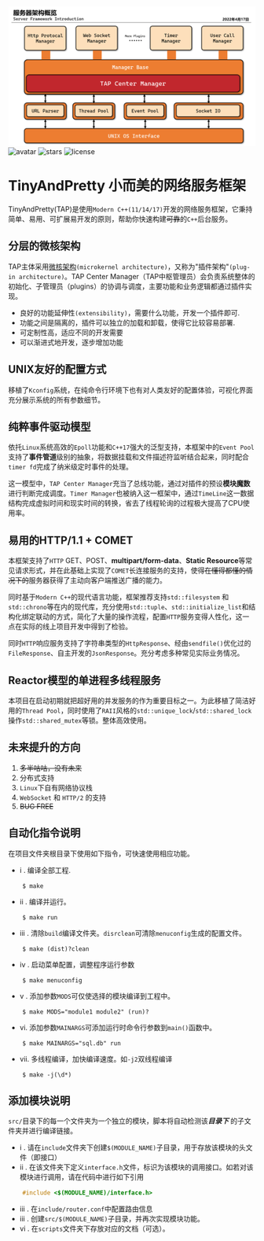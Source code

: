 ![intro](../utils/pic1.png)
![avatar](https://badgen.net/badge/Language/C++17/orange)
![stars](https://badgen.net/badge/Dev%20Env./Linux/green)
![license](https://badgen.net/badge/License/Apache-2.0/blue)
# **TinyAndPretty 小而美的网络服务框架**
TinyAndPretty(TAP)是使用`Modern C++(11/14/17)`开发的网络服务框架，它秉持简单、易用、可扩展易开发的原则，帮助你快速构建~~可靠~~的``C++``后台服务。

## 分层的微核架构 ##
TAP主体采用[微核架构](http://www.ruanyifeng.com/blog/2016/09/software-architecture.html)`(microkernel architecture)`，又称为"插件架构"`(plug-in architecture)`。TAP Center Manager（TAP中枢管理员）会负责系统整体的初始化、子管理员（plugins）的协调与调度，主要功能和业务逻辑都通过插件实现。
* 良好的功能延伸性`(extensibility)`，需要什么功能，开发一个插件即可.
* 功能之间是隔离的，插件可以独立的加载和卸载，使得它比较容易部署.
* 可定制性高，适应不同的开发需要
* 可以渐进式地开发，逐步增加功能

## UNIX友好的配置方式 ##
移植了`Kconfig`系统，在纯命令行环境下也有对人类友好的配置体验，可视化界面充分展示系统的所有参数细节。

## 纯粹事件驱动模型 ##
依托`Linux`系统高效的`Epoll`功能和`C++17`强大的泛型支持，本框架中的`Event Pool`支持了**事件管道**级别的抽象，将数据挂载和文件描述符监听结合起来，同时配合`timer fd`完成了纳米级定时事件的处理。

这一模型中，`TAP Center Manager`充当了总线功能，通过对插件的预设**模块魔数**进行判断完成调度。`Timer Manager`也被纳入这一框架中，通过`TimeLine`这一数据结构完成虚拟时间和现实时间的转换，省去了线程轮询的过程极大提高了CPU使用率。

## 易用的HTTP/1.1 + COMET ##
本框架支持了`HTTP` GET、POST、**multipart/form-data**、**Static Resource**等常见请求形式，并在此基础上实现了`COMET`长连接服务的支持，使得~~在懂得都懂的情况下的~~服务器获得了主动向客户端推送广播的能力。

同时基于`Modern C++`的现代语言功能，框架推荐支持`std::filesystem` 和 `std::chrono`等在内的现代库，充分使用`std::tuple`、`std::initialize_list`和结构化绑定联动的方式，简化了大量的操作流程，配置`HTTP`服务变得人性化，这一点在实际的线上项目开发中得到了检验。

同时`HTTP`响应服务支持了字符串类型的`HttpResponse`、经由`sendfile()`优化过的`FileResponse`、自主开发的`JsonResponse`。充分考虑多种常见实际业务情况。

## Reactor模型的单进程多线程服务 ##
本项目在启动初期就把超好用的并发服务的作为重要目标之一。为此移植了简洁好用的`Thread Pool`，同时使用了`RAII`风格的`std::unique_lock`/`std::shared_lock`操作`std::shared_mutex`等锁。整体高效使用。


## 未来提升的方向 ##
1. ~~多半咕咕，没有未来~~
2. 分布式支持
3. `Linux`下自有网络协议栈
4. `WebSocket` 和 `HTTP/2` 的支持
5. ~~BUG FREE~~



## 自动化指令说明 ##
在项目文件夹根目录下使用如下指令，可快速使用相应功能。
* i . 编译全部工程. 
```
    $ make 
```
* ii . 编译并运行。
```
    $ make run
```

* iii . 清除`build`编译文件夹。`disrclean`可清除`menuconfig`生成的配置文件。
```
    $ make (dist)?clean
```
* iv . 启动菜单配置，调整程序运行参数
```
    $ make menuconfig
```
* v . 添加参数`MODS`可仅使选择的模块编译到工程中。
```
    $ make MODS="module1 module2" (run)?
```
* vi. 添加参数`MAINARGS`可添加运行时命令行参数到`main()`函数中。
```
    $ make MAINARGS="sql.db" run
```
* vii. 多线程编译，加快编译速度。如`-j2`双线程编译
```
    $ make -j(\d*)
```

## 添加模块说明 ##
`src/`目录下的每一个文件夹为一个独立的模块，脚本将自动检测该***目录下*** 的子文件夹并进行编译链接。
* i . 请在`include`文件夹下创建`$(MODULE_NAME)`子目录，用于存放该模块的头文件（即接口）
* ii . 在该文件夹下定义`interface.h`文件，标识为该模块的调用接口。如若对该模块进行调用，请在代码中进行如下引用
```c++
    #include <$(MODULE_NAME)/interface.h>
```
* iii . 在`include/router.conf`中配置路由信息
* iii . 创建`src/$(MODULE_NAME)`子目录，并再次实现模块功能。
* vi . 在`scripts`文件夹下存放对应的文档（可选）。

